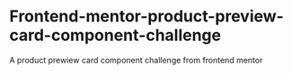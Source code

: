 # Frontend-mentor-product-preview-card-component-challenge
A product prewiew card component challenge from frontend mentor
